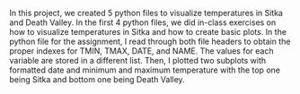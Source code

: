 In this project, we created 5 python files to visualize temperatures in Sitka and Death Valley.
In the first 4 python files, we did in-class exercises on how to visualize temperatures in Sitka and how to create basic plots.
In the python file for the assignment, I read through both file headers to obtain the proper indexes for TMIN, TMAX, DATE, and NAME. The values for each variable are stored in a different list. Then, I plotted two subplots with formatted date and minimum and maximum temperature with the top one being Sitka and bottom one being Death Valley.